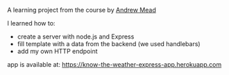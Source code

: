 A learning project from the course by [Andrew Mead](https://www.udemy.com/user/andrewmead/)

I learned how to:
- create a server with node.js and Express
- fill template with a data from the backend (we used handlebars)
- add my own HTTP endpoint

app is available at: https://know-the-weather-express-app.herokuapp.com